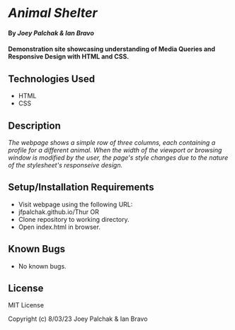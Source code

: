 # _Animal Shelter_

#### By _Joey Palchak & Ian Bravo_

#### Demonstration site showcasing understanding of Media Queries and Responsive Design with HTML and CSS.

## Technologies Used

* HTML
* CSS

## Description

_The webpage shows a simple row of three columns, each containing a profile for a different animal. When the width of the viewport or browsing window is modified by the user, the page's style changes due to the nature of the stylesheet's responseive design._

## Setup/Installation Requirements

* Visit webpage using the following URL:
* jfpalchak.github.io/Thur
OR
* Clone repository to working directory.
* Open index.html in browser.

## Known Bugs

* No known bugs.

## License

MIT License

Copyright (c) 8/03/23 Joey Palchak & Ian Bravo